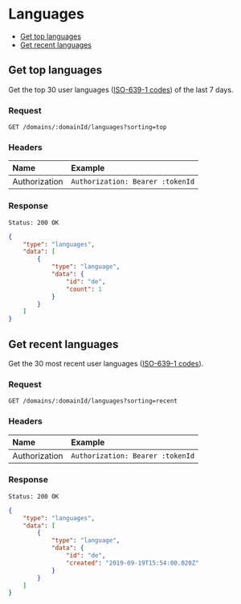 # Languages

- [Get top languages](#get-top-languages)
- [Get recent languages](#get-recent-languages)

## Get top languages

Get the top 30 user languages ([ISO-639-1 codes](https://en.wikipedia.org/wiki/List_of_ISO_639-1_codes)) of the last 7 days.

### Request

```
GET /domains/:domainId/languages?sorting=top
```

### Headers

| Name | Example |
|:-----------|:------------|
| Authorization | `Authorization: Bearer :tokenId` |

### Response

```
Status: 200 OK
```

```json
{
	"type": "languages",
	"data": [
		{
			"type": "language",
			"data": {
				"id": "de",
				"count": 1
			}
		}
	]
}
```

## Get recent languages

Get the 30 most recent user languages ([ISO-639-1 codes](https://en.wikipedia.org/wiki/List_of_ISO_639-1_codes)).

### Request

```
GET /domains/:domainId/languages?sorting=recent
```

### Headers

| Name | Example |
|:-----------|:------------|
| Authorization | `Authorization: Bearer :tokenId` |

### Response

```
Status: 200 OK
```

```json
{
	"type": "languages",
	"data": [
		{
			"type": "language",
			"data": {
				"id": "de",
				"created": "2019-09-19T15:54:00.020Z"
			}
		}
	]
}
```